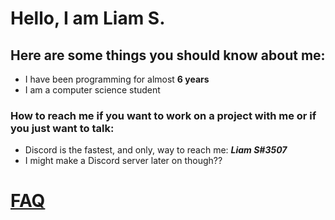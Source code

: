 # Hello, I am **Liam S.**
## Here are some things you should know about me:
 - I have been programming for almost **6 years**
 - I am a computer science student
### How to reach me if you want to work on a project with me or if you just want to talk:
 - Discord is the fastest, and only, way to reach me: _**Liam S#3507**_
 - I might make a Discord server later on though??


# [FAQ](https://github.com/Liam-s-c/Liam-s-c/blob/main/Faq.md)

